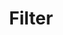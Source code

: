 ---
title: "Filter"
summary: "American rock band, formed in 1993 in Cleveland/Ohio. Current line-up: Richard Patrick: Vocals, Guitar, Bass Oumi Kapila: Guitar Ashley Dzerigian: Bass Chris Reeve: Drums Bobby Miller: Keyboards, Programming Former/Past members: Phil Buckman: Bass Mika Fineo: Drums Rob Patterson: Guitar Alan Bailey: Guitar Frank Cavanagh: Bass Matt Walker : Drums Kane Hazzard: Guitar John Spiker: Bass Brian Liesegang: Guitar, Programming Stevens Gillis: Drums Geno Lenardo: Guitar, Bass Mitchell Marlow: Guitar"
image: "filter.jpg"
apple_music_artist_url: "https://music.apple.com/gb/artist/filter/169023"
---